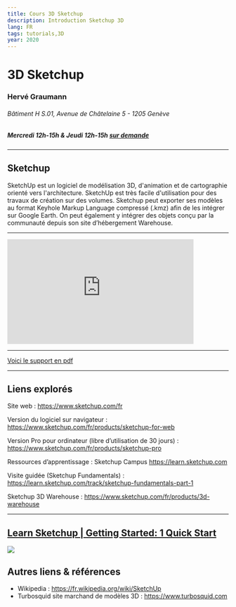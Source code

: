 ```yaml
---
title: Cours 3D Sketchup
description: Introduction Sketchup 3D
lang: FR
tags: tutorials,3D 
year: 2020
---
```


# 3D Sketchup


### Hervé Graumann

###### Bâtiment H S.01, Avenue de Châtelaine 5 - 1205 Genève
##### Mercredi 12h-15h & Jeudi 12h-15h [sur demande](mailto:herve.graumann@hesge.ch)

---
## Sketchup

SketchUp est un logiciel de modélisation 3D, d'animation et de cartographie orienté vers l'architecture. SketchUp est très facile d'utilisation pour des travaux de création sur des volumes. Sketchup peut exporter ses modèles au format Keyhole Markup Language compressé (.kmz) afin de les intégrer sur Google Earth. On peut également y intégrer des objets conçu par la communauté depuis son site d’hébergement Warehouse.

---
<iframe width="424" height="238" src="https://www.youtube.com/embed/ofHf3PB5sCs" frameborder="0" allow="accelerometer; autoplay; clipboard-write; encrypted-media; gyroscope; picture-in-picture" allowfullscreen></iframe>

---
[Voici le support en pdf](https://drive.switch.ch/index.php/s/j8hpJCMfz2dw2bS) 

---
## Liens explorés

Site web :
https://www.sketchup.com/fr

Version du logiciel sur navigateur :
https://www.sketchup.com/fr/products/sketchup-for-web 

Version Pro pour ordinateur (libre d’utilisation de 30 jours) :
https://www.sketchup.com/fr/products/sketchup-pro

Ressources d’apprentissage : Sketchup Campus
https://learn.sketchup.com

Visite guidée (Sketchup Fundamentals) :
https://learn.sketchup.com/track/sketchup-fundamentals-part-1

Sketchup 3D Warehouse :
https://www.sketchup.com/fr/products/3d-warehouse



---
[Learn Sketchup | Getting Started: 1 Quick Start ](https://learn.sketchup.com/course/quick-start/getting-started-1-quick-start)
---
![](https://i.imgur.com/k6MIFtn.jpg)


## Autres liens & références

- Wikipedia :
https://fr.wikipedia.org/wiki/SketchUp 
- Turbosquid site marchand de modèles 3D :
https://www.turbosquid.com